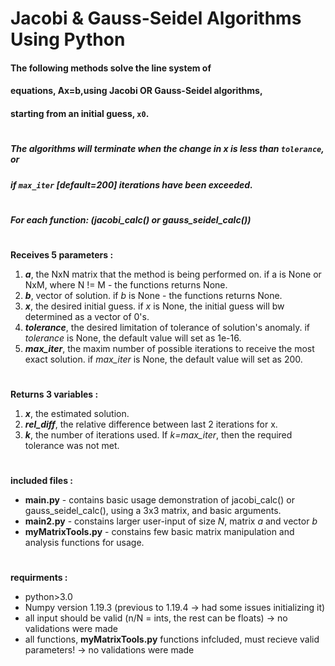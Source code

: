 # Jacobi & Gauss-Seidel Algorithms Using Python

#### The following methods solve the line system of
#### equations, Ax=b,using Jacobi OR Gauss-Seidel algorithms, 
#### starting from an initial guess, ``x0``.
#
##### The algorithms will terminate when the change in x is less than ``tolerance``, or
##### if ``max_iter`` [default=200] iterations have been exceeded.
#
**_For each function:  (jacobi_calc() or gauss_seidel_calc())_**
#
  **Receives 5 parameters :**
1.  **_a_**, the NxN matrix that the method is being performed on.
          if a is None or NxM, where N != M - the functions returns None.
2.  **_b_**, vector of solution. if _b_ is None - the functions returns None.
3. **_x_**,  the desired initial guess.
          if _x_ is None, the initial guess will bw determined as a vector of 0's.
4.  **_tolerance_**, the desired limitation of tolerance of solution's anomaly.
          if _tolerance_ is None, the default value will set as 1e-16.
5.  **_max_iter_**, the maxim number of possible iterations to receive the most exact solution.
          if _max_iter_ is None, the default value will set as 200.
#
  **Returns 3 variables :**
1. **_x_**, the estimated solution.
2.  **_rel_diff_**, the relative difference between last 2
          iterations for x.
3. **_k_**, the number of iterations used. If _k=max_iter_,
          then the required tolerance was not met.
#
**included files :**
- **main.py** - contains basic usage demonstration of jacobi_calc() or gauss_seidel_calc(), using a 3x3 matrix, and basic arguments.
- **main2.py** - constains larger user-input of size _N_, matrix _a_ and vector _b_
- **myMatrixTools.py** - constains few basic matrix manipulation and analysis functions for usage.
#
**requirments :**
- python>3.0
- Numpy version 1.19.3 (previous to 1.19.4 -> had some issues initializing it)
- all input should be valid (n/N = ints, the rest can be floats) -> no validations were made
- all functions, **myMatrixTools.py** functions infcluded, must recieve valid parameters! -> no validations were made
